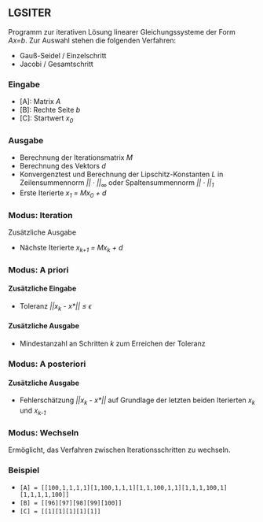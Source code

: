 ## LGSITER
Programm zur iterativen Lösung linearer Gleichungssysteme der Form *Ax=b*.
Zur Auswahl stehen die folgenden Verfahren:
- Gauß-Seidel / Einzelschritt
- Jacobi / Gesamtschritt

### Eingabe
- [A]: Matrix *A*
- [B]: Rechte Seite *b*
- [C]: Startwert *x<sub>0</sub>*

### Ausgabe
- Berechnung der Iterationsmatrix *M*
- Berechnung des Vektors *d*
- Konvergenztest und Berechnung der Lipschitz-Konstanten *L* in Zeilensummennorm *|| &middot; ||<sub>&infin;</sub>* oder Spaltensummennorm *|| &middot; ||<sub>1</sub>*
- Erste Iterierte *x<sub>1</sub> = Mx<sub>0</sub> + d*

### Modus: Iteration
Zusätzliche Ausgabe
- Nächste Iterierte *x<sub>k+1</sub> = Mx<sub>k</sub> + d*

### Modus: A priori
#### Zusätzliche Eingabe
- Toleranz *||x<sub>k</sub> - x&ast;|| &leq; &varepsilon;*

#### Zusätzliche Ausgabe
- Mindestanzahl an Schritten *k* zum Erreichen der Toleranz

### Modus: A posteriori
#### Zusätzliche Ausgabe
- Fehlerschätzung *||x<sub>k</sub> - x&ast;||* auf Grundlage der letzten beiden Iterierten *x<sub>k</sub>* und *x<sub>k-1</sub>*

### Modus: Wechseln
Ermöglicht, das Verfahren zwischen Iterationsschritten zu wechseln.

### Beispiel
- `[A] = [[100,1,1,1,1][1,100,1,1,1][1,1,100,1,1][1,1,1,100,1][1,1,1,1,100]]`
- `[B] = [[96][97][98][99][100]]`
- `[C] = [[1][1][1][1][1]]`
